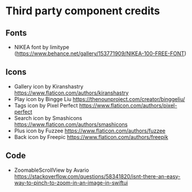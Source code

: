 #  Third party component credits

## Fonts

* NIKEA font by limitype (https://www.behance.net/gallery/153771909/NIKEA-100-FREE-FONT)
  
## Icons

* Gallery icon by Kiranshastry https://www.flaticon.com/authors/kiranshastry
* Play icon by Bingge Liu https://thenounproject.com/creator/binggeliu/
* Tags icon by Pixel Perfect https://www.flaticon.com/authors/pixel-perfect
* Search icon by Smashicons https://www.flaticon.com/authors/smashicons
* Plus icon by Fuzzee https://www.flaticon.com/authors/fuzzee
* Back icon by Freepic https://www.flaticon.com/authors/freepik

## Code

* ZoomableScrollView by Avario https://stackoverflow.com/questions/58341820/isnt-there-an-easy-way-to-pinch-to-zoom-in-an-image-in-swiftui
